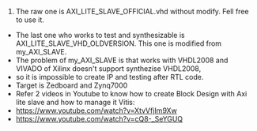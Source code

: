 1. The raw one is AXI_LITE_SLAVE_OFFICIAL.vhd without modify. Fell free to use it.
- The last one who works to test and synthesizable is AXI_LITE_SLAVE_VHD_OLDVERSION. This one is modified from my_AXI_SLAVE. 
- The problem of my_AXI_SLAVE is that works with VHDL2008 and VIVADO of Xilinx doesn't support synthezise VHDL2008,
- so it is impossible to create IP and testing after RTL code.
- Target is Zedboard and Zynq7000
- Refer 2 videos in Youtube to know how to create Block Design with Axi lite slave and how to manage it Vitis:
- https://www.youtube.com/watch?v=XtvVfjIm9Xw
- https://www.youtube.com/watch?v=cQ8-_SeYGUQ
